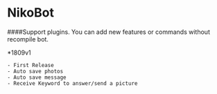 # NikoBot

####Support plugins. You can add new features or commands without recompile bot.

*1809v1

	- First Release
	- Auto save photos 
	- Auto save message
	- Receive Keyword to answer/send a picture
